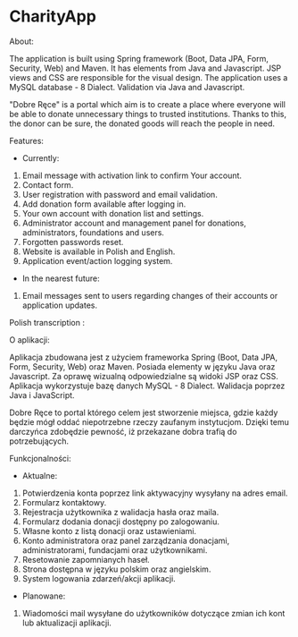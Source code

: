 # CharityApp

About:

The application is built using Spring framework (Boot, Data JPA, Form, Security, Web) and Maven. 
It has elements from Java and Javascript. 
JSP views and CSS are responsible for the visual design. 
The application uses a MySQL database - 8 Dialect.
Validation via Java and Javascript.

"Dobre Ręce" is a portal which aim is to create a place where everyone will be able to donate unnecessary things to trusted institutions. Thanks to this, the donor can be sure, the donated goods will reach the people in need.

Features:

- Currently:

1. Email message with activation link to confirm Your account.
2. Contact form.
3. User registration with password and email validation.
4. Add donation form available after logging in.
5. Your own account with donation list and settings.
6. Administrator account and management panel for donations, administrators, foundations and users.
7. Forgotten passwords reset.
8. Website is available in Polish and English.
9. Application event/action logging system.

- In the nearest future:

1. Email messages sent to users regarding changes of their accounts or application updates.

Polish transcription :

O aplikacji:

Aplikacja zbudowana jest z użyciem frameworka Spring (Boot, Data JPA, Form, Security, Web) oraz Maven.
Posiada elementy w języku Java oraz Javascript.
Za oprawę wizualną odpowiedzialne są widoki JSP oraz CSS.
Aplikacja wykorzystuje bazę danych  MySQL -  8 Dialect.
Walidacja poprzez Java i JavaScript.

Dobre Ręce to portal którego celem jest stworzenie miejsca, gdzie każdy będzie mógł oddać niepotrzebne rzeczy zaufanym instytucjom.
Dzięki temu darczyńca zdobędzie pewność, iż przekazane dobra trafią do potrzebujących.

Funkcjonalności:

- Aktualne:

1. Potwierdzenia konta poprzez link aktywacyjny wysyłany na adres email.
2. Formularz kontaktowy.
3. Rejestracja użytkownika z walidacja hasła oraz maila.
4. Formularz dodania donacji dostępny po zalogowaniu.
5. Własne konto z listą donacji oraz ustawieniami.
6. Konto administratora oraz panel zarządzania donacjami, administratorami, fundacjami oraz użytkownikami.
7. Resetowanie zapomnianych haseł.
8. Strona dostępna w języku polskim oraz angielskim.
9. System logowania zdarzeń/akcji aplikacji.

- Planowane:

1. Wiadomości mail wysyłane do użytkowników dotyczące zmian ich kont lub aktualizacji aplikacji.